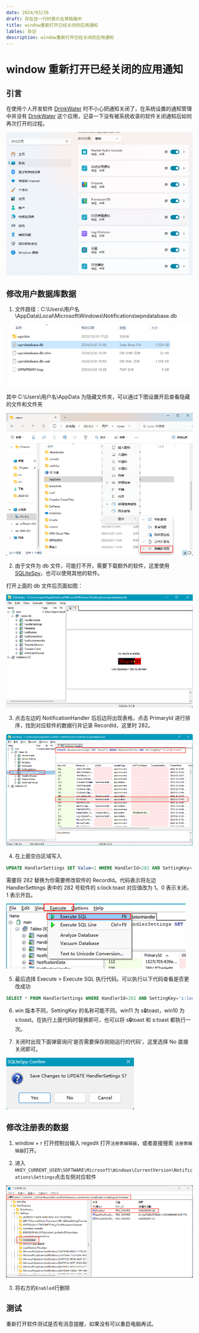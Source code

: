 ```yaml
---
date: 2024/03/26
draft: 存在这一行时表示在草稿箱中
title: window重新打开已经关闭的应用通知
lables: 杂记
description: window重新打开已经关闭的应用通知
---
```


# window 重新打开已经关闭的应用通知

## 引言

在使用个人开发软件 [DrinkWater](https://github.com/cosy247/DrinkWater) 时不小心把通知关闭了，在系统设置的通知管理中并没有 [DrinkWater](https://github.com/cosy247/DrinkWater) 这个应用，记录一下没有被系统收录的软件关闭通知后如何再次打开的过程。

![alt text](assets/Win11TurnOnNotificationsAgain/image.png)

## 修改用户数据库数据

1. 文件路径：C:\Users\用户名\AppData\Local\Microsoft\Windows\Notifications\wpndatabase.db

![alt text](assets/Win11TurnOnNotificationsAgain/image-2.png)

其中 C:\Users\用户名\AppData 为隐藏文件夹，可以通过下图设置开启查看隐藏的文件和文件夹

![alt text](assets/Win11TurnOnNotificationsAgain/image-1.png)

2. 由于文件为 db 文件，可能打不开，需要下载额外的软件，这里使用 [SQLiteSpy](https://download.cnet.com/sqlitespy/3000-2065_4-75451503.html)，也可以使用其他的软件。

打开上面的 db 文件后页面如图：

![alt text](assets/Win11TurnOnNotificationsAgain/image-3.png)

3. 点击左边的 NotificationHandler 后后边将出现表格，点击 PrimaryId 进行排序，找到对应软件的数据行并记录 RecordId，这里时 282。

![alt text](assets/Win11TurnOnNotificationsAgain/image-5.png)

4. 在上面空白区域写入

```sql
UPDATE HandlerSettings SET Value=1 WHERE HandlerId=282 AND SettingKey='s:lock:toast'
```

需要将 282 替换为你需要修改软件的 RecordId。代码表示将左边 HandlerSettings 表中的 282 号软件的 s\:lock:toast 对应值改为 1。0 表示关闭，1 表示开启。

![alt text](assets/Win11TurnOnNotificationsAgain/image-6.png)

5. 最后选择 Execute > Execute SQL 执行代码。可以执行以下代码查看是否更改成功

```sql
SELECT * FROM HandlerSettings WHERE HandlerId=282 AND SettingKey='s:lock:toast'
```

6. win 版本不同，SettingKey 的名称可能不同。win11 为 s:lock:toast，win10 为 s:toast。在执行上面代码时替换即可，也可以将 s:lock:toast 和 s:toast 都执行一次。

7. 关闭时出现下面弹窗询问‘是否需要保存刚刚运行的代码’，这里选择 No 直接关闭即可。

![alt text](assets/Win11TurnOnNotificationsAgain/image-7.png)

## 修改注册表的数据

1. window + r 打开控制台输入 regedit 打开`注册表编辑器`，或者直接搜索 `注册表编辑器`打开。

2. 进入`HKEY_CURRENT_USER\SOFTWARE\Microsoft\Windows\CurrentVersion\Notifications\Settings`点击左侧对应软件

![alt text](assets/Win11TurnOnNotificationsAgain/image-8.png)

3. 将右方的`Enabled`行删除

## 测试

重新打开软件测试是否有消息提醒，如果没有可以重启电脑再试。
